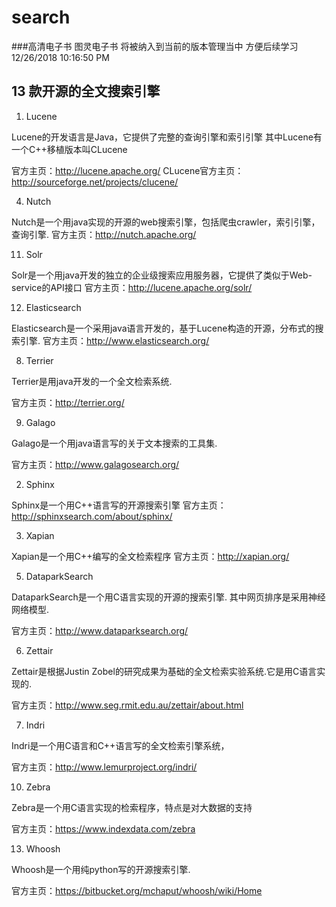 # search 

###高清电子书 图灵电子书 将被纳入到当前的版本管理当中 方便后续学习 12/26/2018 10:16:50 PM 

## 13 款开源的全文搜索引擎

1.  Lucene 

Lucene的开发语言是Java，它提供了完整的查询引擎和索引引擎
其中Lucene有一个C++移植版本叫CLucene 

官方主页：http://lucene.apache.org/ 
CLucene官方主页：http://sourceforge.net/projects/clucene/ 

4.  Nutch 

Nutch是一个用java实现的开源的web搜索引擎，包括爬虫crawler，索引引擎，查询引擎. 
官方主页：http://nutch.apache.org/ 

11.  Solr 

Solr是一个用java开发的独立的企业级搜索应用服务器，它提供了类似于Web-service的API接口
官方主页：http://lucene.apache.org/solr/ 

12.  Elasticsearch 

Elasticsearch是一个采用java语言开发的，基于Lucene构造的开源，分布式的搜索引擎.
官方主页：http://www.elasticsearch.org/ 

8.  Terrier 

Terrier是用java开发的一个全文检索系统.

官方主页：http://terrier.org/ 


9.  Galago 

Galago是一个用java语言写的关于文本搜索的工具集.

官方主页：http://www.galagosearch.org/ 

2.  Sphinx 

Sphinx是一个用C++语言写的开源搜索引擎
官方主页：http://sphinxsearch.com/about/sphinx/ 

3.  Xapian 

Xapian是一个用C++编写的全文检索程序
官方主页：http://xapian.org/ 

5.  DataparkSearch 

DataparkSearch是一个用C语言实现的开源的搜索引擎. 其中网页排序是采用神经网络模型.  

官方主页：http://www.dataparksearch.org/ 


6.  Zettair 

Zettair是根据Justin Zobel的研究成果为基础的全文检索实验系统.它是用C语言实现的.

官方主页：http://www.seg.rmit.edu.au/zettair/about.html 



7.  Indri 

Indri是一个用C语言和C++语言写的全文检索引擎系统，

官方主页：http://www.lemurproject.org/indri/ 



10.  Zebra 

Zebra是一个用C语言实现的检索程序，特点是对大数据的支持 

官方主页：https://www.indexdata.com/zebra 


13.  Whoosh 

Whoosh是一个用纯python写的开源搜索引擎. 

官方主页：https://bitbucket.org/mchaput/whoosh/wiki/Home
